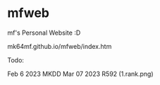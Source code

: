 # mfweb
mf's Personal Website :D

mk64mf.github.io/mfweb/index.htm

Todo:

Feb 6 2023 MKDD
Mar 07 2023 R592 (1.rank.png)
